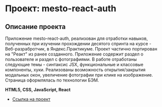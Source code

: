 # Проект: mesto-react-auth

## Описание проекта
Приложение mesto-react-auth, реализован для отработки навыков, полученных при изучении прохождении деcятого спринта на курсе - Веб-разрабротчик, в Яндекс.Практикуме. Проект частично портирован на "Реакт" из ранее созданного. Приложение содержит раздел о пользователе и раздел с фотографиями. В работе отработаны следующие темы - синтаксис JSX, функциональные и классовые компоненты, хуки. Реализованы возможность открытия/закрытия модальных окон, увеличение фотографии при клике на изображение. Страница оформлялась по технологии БЭМ.

**HTML5, CSS, JavaScript, React**

* [Ссылка на проект](https://afrantsuzskaya.github.io/mesto-react/)
